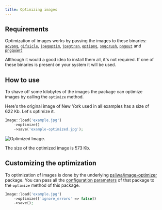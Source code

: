 ```yaml
---
title: Optimizing images
---
```


## Requirements

Optimization of images works by passing the images to these binaries: [`advpng`](http://advancemame.sourceforge.net/doc-advpng.html), [`gifsicle`](http://www.lcdf.org/gifsicle/), [`jpegoptim`](http://freecode.com/projects/jpegoptim), [`jpegtran`](http://jpegclub.org/jpegtran/), [`optipng`](http://optipng.sourceforge.net/), [`pngcrush`](http://pmt.sourceforge.net/pngcrush/), [`pngout`](http://www.jonof.id.au/kenutils) and [`pngquant`](http://pngquant.org/)

Allthough it would a good idea to install them all, it's not required. If one of these binaries is present on your system it will be used.

## How to use

To shave off some kilobytes of the images the package can optimize images by calling the `optimize` method.

Here's the original image of New York used in all examples has a size of 622 Kb. Let's optimize it.

```php
Image::load('example.jpg')
    ->optimize()
    ->save('example-optimized.jpg');
```

![Optimized Image](https://docs.spatie.be/images/image/example-optimized.jpg).

The size of the optimized image is 573 Kb.

## Customizing the optimization

To optimization of images is done by the underlying [psliwa/image-optimizer](https://github.com/psliwa/image-optimizer) package. You can pass all the [configuration parameters](https://github.com/psliwa/image-optimizer) of that package to the `optimize` method of this package.

```php
Image::load('example.jpg')
    ->optimize(['ignore_errors' => false])
    ->save();
```